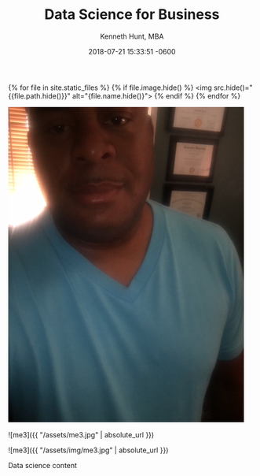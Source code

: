 ﻿---
layout: post
title:  "Data Science for Business"
date:   2018-07-21 15:33:51 -0600
author: "Kenneth Hunt, MBA"
image: me3.jpg
---
{% for file in site.static_files %}
  {% if file.image.hide() %}
    <img src.hide()="{{file.path.hide()}}" alt="{file.name.hide()}">
  {% endif %}
{% endfor %}













![me3](/assets/img/me3.jpg)





![me3]({{ "/assets/me3.jpg" | absolute_url }})


![me3]({{ "/assets/img/me3.jpg" | absolute_url }})

Data science content 






